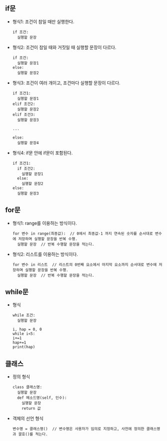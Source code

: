 ## if문

- 형식1: 조건이 참일 때만 실행한다.
  ```
  if 조건:
    실행할 문장
  ```
- 형식2: 조건이 참일 때와 거짓일 때 실행할 문장이 다르다.
  ```
  if 조건:
    실행할 문장1
  else:
    실행할 문장2
  ```
- 형식3: 조건이 여러 개이고, 조건마다 실행할 문장이 다르다.
  ```
  if 조건1:
    실행할 문장1
  elif 조건2:
    실행할 문장2
  elif 조건3:
    실행할 문장3

  ...

  else:
    실행할 문장4
  ```
- 형식4: if문 안에 if문이 포함된다.
  ```
  if 조건1:
    if 조건2:
      실행할 문장1
    else:
      실행할 문장2
  else:
    실행할 문장3
  ```

## for문

- 형식1: range를 이용하는 방식이다.
  ```
  for 변수 in range(최종값):  // 0에서 최종값-1 까지 연속된 숫자를 순서대로 변수에 저장하며 실행할 문장을 반복 수행.
    실행할 문장  // 반복 수행할 문장을 적는다.
  ```
- 형식2: 리스트를 이용하는 방식이다.
  ```
  for 변수 in 리스트  // 리스트의 0번째 요소에서 마지막 요소까지 순서대로 변수에 저장하며 실행할 문장을 반복 수행.
    실행할 문장  // 반복 수행할 문장을 적는다.
  ```

## while문

- 형식
  ```
  while 조건:
    실행할 문장

  i, hap = 0, 0
  while i<5:
  i+=1
  hap+=1
  print(hap)
  ```

## 클래스

- 정의 형식
  ```
  class 클래스명:
    실행할 문장
    def 메소드명(self, 인수):
      실행할 문장
      return 값
  ```
- 객체의 선언 형식
  ```
  변수명 = 클래스명()  // 변수명은 사용자가 임의로 지정하고, 사전에 정의한 클래스명과 괄호()를 적는다.
  ```
